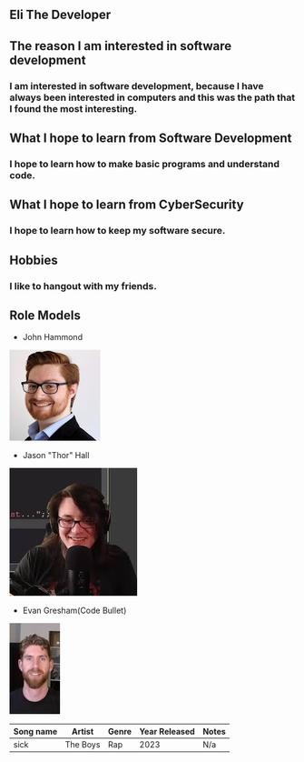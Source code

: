 ## Eli The Developer

## The reason I am interested in software development
### I am interested in software development, because I have always been interested in computers and this was the path that I found the most interesting.

## What I hope to learn from Software Development
### I hope to learn how to make basic programs and understand code.

## What I hope to learn from CyberSecurity
### I hope to learn how to keep my software secure.

## Hobbies
### I like to hangout with my friends.

## Role Models

* John Hammond 


![JohnPFP](https://github.com/ElidaDev/EliDev-Profile/blob/main/channels4_profile.jpg)


* Jason "Thor" Hall 


![ThorPFP](https://github.com/ElidaDev/EliDev-Profile/blob/main/download.jpg)

* Evan Gresham(Code Bullet)


![CodePFP](https://github.com/ElidaDev/EliDev-Profile/blob/main/codePfp.jpg)

|Song name |Artist |Genre |Year Released |Notes |
|----------|-------|------|--------------|------|
|sick |The Boys |Rap |2023 |N/a | 

